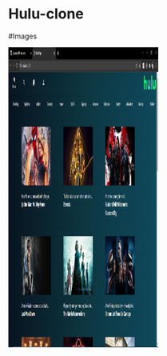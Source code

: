 # Hulu-clone

#Images

<img src="https://github.com/Suvendu-SM/Hulu-clone/blob/main/public/img1.png"  width="300" height="600">


